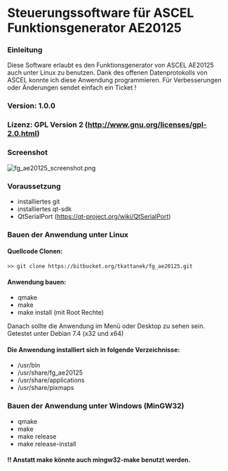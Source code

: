 # Steuerungssoftware für ASCEL Funktionsgenerator AE20125 #


### Einleitung ###

Diese Software erlaubt es den Funktionsgenerator von ASCEL AE20125 auch unter Linux zu benutzen. Dank des offenen
Datenprotokolls von ASCEL konnte ich diese Anwendung programmieren. Für Verbesserungen oder Änderungen sendet einfach ein Ticket !

### Version: 1.0.0 ###
### Lizenz: GPL Version 2 (http://www.gnu.org/licenses/gpl-2.0.html) ###
### Screenshot ###
![fg_ae20125_screenshot.png](https://bitbucket.org/repo/krdn96/images/3497482729-fg_ae20125_screenshot.png)
### Voraussetzung ###

* installiertes git
* installiertes qt-sdk
* QtSerialPort (https://qt-project.org/wiki/QtSerialPort)

### Bauen der Anwendung unter Linux ###

#### Quellcode Clonen: ####


    >> git clone https://bitbucket.org/tkattanek/fg_ae20125.git
#### Anwendung bauen: ####
* qmake
* make
* make install (mit Root Rechte)

Danach sollte die Anwendung im Menü oder Desktop zu sehen sein. Getestet unter Debian 7.4 (x32 und x64)

#### Die Anwendung installiert sich in folgende Verzeichnisse: ####

* /usr/bin
* /usr/share/fg_ae20125
* /usr/share/applications
* /usr/share/pixmaps

### Bauen der Anwendung unter Windows (MinGW32) ###

* qmake
* make
* make release
* make release-install

#### !! Anstatt make könnte auch mingw32-make benutzt werden. ####
